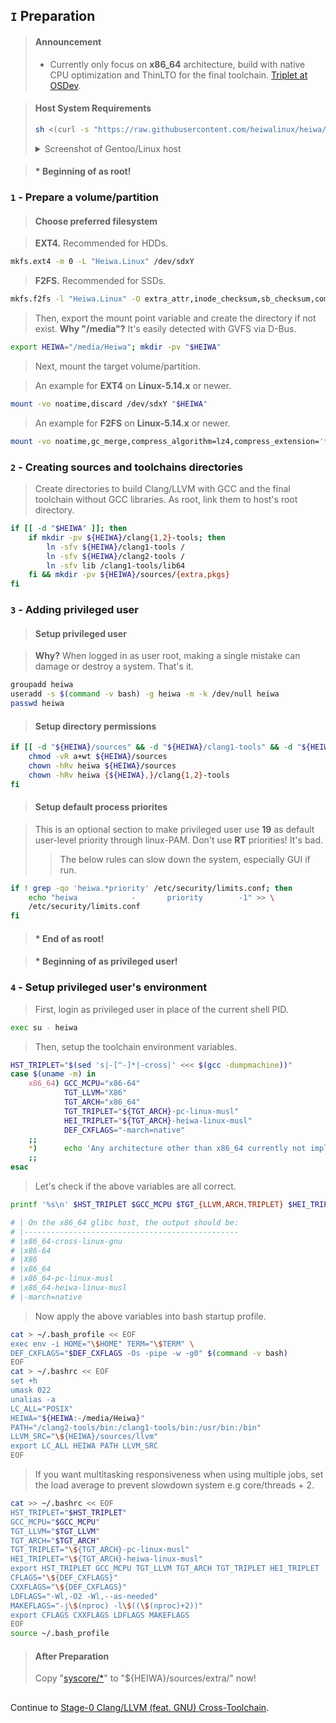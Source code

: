 ## `I` Preparation

> #### Announcement
> * Currently only focus on **x86_64** architecture, build with native CPU optimization and ThinLTO for the final toolchain. [Triplet at OSDev](https://wiki.osdev.org/Target_Triplet).

> #### Host System Requirements
> ```sh
> sh <(curl -s "https://raw.githubusercontent.com/heiwalinux/heiwa/main/version-check")
> ```
> <details>
> <summary>Screenshot of Gentoo/Linux host</summary>
> 
> <br>
> <p align="center"><img src="https://i.imgur.com/PlotBPA.png" alt=""/></p>
> 
> </details>

> #### * Beginning of as root!
### `1` - Prepare a volume/partition
> #### Choose preferred filesystem

> **EXT4.** Recommended for HDDs.
```bash
mkfs.ext4 -m 0 -L "Heiwa.Linux" /dev/sdxY
```
> **F2FS.** Recommended for SSDs.
```bash
mkfs.f2fs -l "Heiwa.Linux" -O extra_attr,inode_checksum,sb_checksum,compression,encrypt /dev/sdxY
```
> Then, export the mount point variable and create the directory if not exist. **Why "/media"?** It's easily detected with GVFS via D-Bus.
```bash
export HEIWA="/media/Heiwa"; mkdir -pv "$HEIWA"
```
> Next, mount the target volume/partition.

> An example for **EXT4** on **Linux-5.14.x** or newer.
```bash
mount -vo noatime,discard /dev/sdxY "$HEIWA"
```
> An example for **F2FS** on **Linux-5.14.x** or newer.
```bash
mount -vo noatime,gc_merge,compress_algorithm=lz4,compress_extension='*',compress_chksum,compress_cache,atgc /dev/sdxY "$HEIWA"
```

### `2` - Creating sources and toolchains directories
> Create directories to build Clang/LLVM with GCC and the final toolchain without GCC libraries. As root, link them to host's root directory.
```bash
if [[ -d "$HEIWA" ]]; then
    if mkdir -pv ${HEIWA}/clang{1,2}-tools; then
        ln -sfv ${HEIWA}/clang1-tools /
        ln -sfv ${HEIWA}/clang2-tools /
        ln -sfv lib /clang1-tools/lib64
    fi && mkdir -pv ${HEIWA}/sources/{extra,pkgs}
fi
```

### `3` - Adding privileged user
> #### Setup privileged user

> **Why?** When logged in as user root, making a single mistake can damage or destroy a system. That's it.
```bash
groupadd heiwa
useradd -s $(command -v bash) -g heiwa -m -k /dev/null heiwa
passwd heiwa
```
> #### Setup directory permissions

```bash
if [[ -d "${HEIWA}/sources" && -d "${HEIWA}/clang1-tools" && -d "${HEIWA}/clang2-tools" ]]; then
    chmod -vR a+wt ${HEIWA}/sources
    chown -hRv heiwa ${HEIWA}/sources
    chown -hRv heiwa {${HEIWA},}/clang{1,2}-tools
fi
```
> #### Setup default process priorites

> This is an optional section to make privileged user use **19** as default user-level priority through linux-PAM. Don't use **RT** priorities! It's bad.
> > The below rules can slow down the system, especially GUI if run.
```bash
if ! grep -qo 'heiwa.*priority' /etc/security/limits.conf; then
    echo "heiwa            -       priority        -1" >> \
    /etc/security/limits.conf
fi
```
> #### * End of as root!

> #### * Beginning of as privileged user!
### `4` - Setup privileged user's environment
> First, login as privileged user in place of the current shell PID.
```bash
exec su - heiwa
```
> Then, setup the toolchain environment variables.
```bash
HST_TRIPLET="$(sed 's|-[^-]*|-cross|' <<< $(gcc -dumpmachine))"
case $(uname -m) in
    x86_64) GCC_MCPU="x86-64"
            TGT_LLVM="X86"
            TGT_ARCH="x86_64"
            TGT_TRIPLET="${TGT_ARCH}-pc-linux-musl"
            HEI_TRIPLET="${TGT_ARCH}-heiwa-linux-musl"
            DEF_CXFLAGS="-march=native"
    ;;
    *)      echo 'Any architecture other than x86_64 currently not implemented yet.'
    ;;
esac
```
> Let's check if the above variables are all correct.
```bash
printf '%s\n' $HST_TRIPLET $GCC_MCPU $TGT_{LLVM,ARCH,TRIPLET} $HEI_TRIPLET $DEF_CXFLAGS
```
```bash
# | On the x86_64 glibc host, the output should be:
# |------------------------------------------------
# |x86_64-cross-linux-gnu
# |x86-64
# |X86
# |x86_64
# |x86_64-pc-linux-musl
# |x86_64-heiwa-linux-musl
# |-march=native
```
> Now apply the above variables into bash startup profile.
```bash
cat > ~/.bash_profile << EOF
exec env -i HOME="\$HOME" TERM="\$TERM" \
DEF_CXFLAGS="$DEF_CXFLAGS -Os -pipe -w -g0" $(command -v bash)
EOF
cat > ~/.bashrc << EOF
set +h
umask 022
unalias -a
LC_ALL="POSIX"
HEIWA="${HEIWA:-/media/Heiwa}"
PATH="/clang2-tools/bin:/clang1-tools/bin:/usr/bin:/bin"
LLVM_SRC="\${HEIWA}/sources/llvm"
export LC_ALL HEIWA PATH LLVM_SRC
EOF
```
> If you want multitasking responsiveness when using multiple jobs, set the load average to prevent slowdown system e.g core/threads + 2.
```bash
cat >> ~/.bashrc << EOF
HST_TRIPLET="$HST_TRIPLET"
GCC_MCPU="$GCC_MCPU"
TGT_LLVM="$TGT_LLVM"
TGT_ARCH="$TGT_ARCH"
TGT_TRIPLET="\${TGT_ARCH}-pc-linux-musl"
HEI_TRIPLET="\${TGT_ARCH}-heiwa-linux-musl"
export HST_TRIPLET GCC_MCPU TGT_LLVM TGT_ARCH TGT_TRIPLET HEI_TRIPLET
CFLAGS="\${DEF_CXFLAGS}"
CXXFLAGS="\${DEF_CXFLAGS}"
LDFLAGS="-Wl,-O2 -Wl,--as-needed"
MAKEFLAGS="-j\$(nproc) -l\$((\$(nproc)+2))"
export CFLAGS CXXFLAGS LDFLAGS MAKEFLAGS
EOF
source ~/.bash_profile
```

> #### After Preparation
> Copy "[syscore/*](./../../syscore/)" to "${HEIWA}/sources/extra/" now!

<h2></h2>

Continue to [Stage-0 Clang/LLVM (feat. GNU) Cross-Toolchain](./2-Stage0_Clang_LLVM.md).
